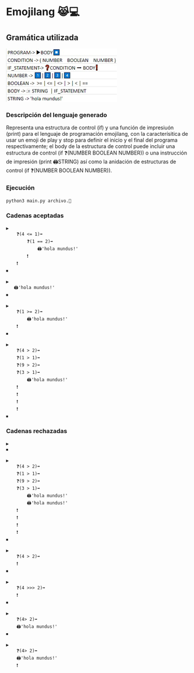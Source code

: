 # Emojilang 😹💻

## Gramática utilizada

![Emojilang](gramatica.jpeg)

### Descripción del lenguaje generado

Representa una estructura de control (if) y una función de impresiuón (print) para el lenguaje de programación emojilang, con la caracterísitica de usar un emoji de play y stop para definir el inicio y el final del programa respectivamente; el body de la estructura de control puede incluir una estructura de control (if ❓(NUMBER BOOLEAN NUMBER)) o una instrucción de impresión (print 🖨️STRING) así como la anidación de estructuras de control (if ❓(NUMBER BOOLEAN NUMBER)).

### Ejecución
```
python3 main.py archivo.🙂
```
### Cadenas aceptadas

```
▶
    ❓(4 <= 1)➡
        ❓(1 == 2)➡
            🖨'hola mundus!'
        ❗
    ❗
⏹
```

```
▶
   🖨'hola mundus!'
⏹
```

```
▶
    ❓(1 >= 2)➡
        🖨'hola mundus!'
    ❗
⏹
```

```
▶
    ❓(4 > 2)➡
    ❓(1 > 1)➡
    ❓(9 > 2)➡
    ❓(3 > 1)➡
        🖨'hola mundus!'
    ❗
    ❗
    ❗
    ❗
⏹
```

### Cadenas rechazadas
    
```
▶
⏹
```

```
▶
    ❓(4 > 2)➡
    ❓(1 > 1)➡
    ❓(9 > 2)➡
    ❓(3 > 1)➡
        🖨'hola mundus!'
        🖨'hola mundus!'
    ❗
    ❗
    ❗
    ❗
⏹
```

```
▶
    ❓(4 > 2)➡
    ❗
⏹
```

```
▶
    ❓(4 >>> 2)➡
    ❗
⏹
```

```
▶
    ❓(4> 2)➡
    🖨'hola mundus!'
⏹
```

```
▶
    ❓(4> 2)➡
    🖨'hola mundus!'
    ❗
```
